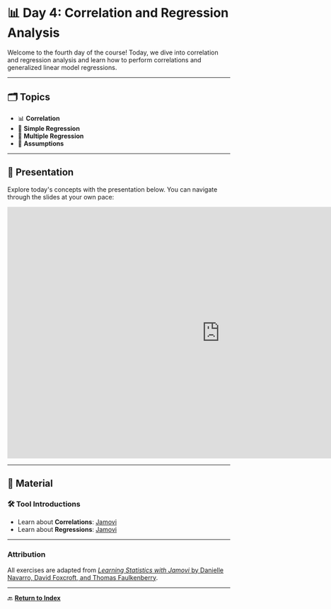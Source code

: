 # 📊 **Day 4: Correlation and Regression Analysis**  

Welcome to the fourth day of the course! Today, we dive into correlation and regression analysis and learn how to perform correlations and generalized linear model regressions.

---

## 🗂️ **Topics**

- 📊 **Correlation**  
- 🔎 **Simple Regression**  
- 📐 **Multiple Regression**  
- 🧮 **Assumptions**  

---

## 🎥 **Presentation**

Explore today's concepts with the presentation below. You can navigate through the slides at your own pace:  

<iframe src="https://docs.google.com/presentation/d/e/2PACX-1vTrM52sto377to8vBQC-eMIRAmQFuL5buwf1vKFK7oMvQdraRLdjA31oHNJHcwMO5qW1aXGDpxhxSuM/embed?start=false&loop=false&delayms=3000" frameborder="0" width="960" height="569" allowfullscreen="true" mozallowfullscreen="true" webkitallowfullscreen="true"></iframe>

---

## 📂 **Material**

### **🛠️ Tool Introductions**  
- Learn about **Correlations**: [Jamovi](anscombe.md)  
- Learn about **Regressions**: [Jamovi](glm.md)  

---

### **Attribution**  
All exercises are adapted from [*Learning Statistics with Jamovi* by Danielle Navarro, David Foxcroft, and Thomas Faulkenberry](https://davidfoxcroft.github.io/lsj-book/Preface.html).  

---

🔙 **[Return to Index](index.md)**  
